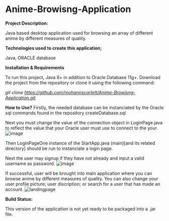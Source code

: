 # Anime-Browisng-Application


**Project Description:** 

Java based desktop application used for browsing an array of different anime by different measures of quality.


**Technologies used to create this application;**

Java, ORACLE database


**Installation & Requirements**

To run this project, Java 8+ in addition to Oracle Database 11g+. Download the project from the repository or clone it using the following command:

_git clone https://github.com/mohannscarlett/Anime-Browisng-Application.git_

**How to Use?** Firstly, the needed database can be instanciated by the Oracle sql commands found in the repository createDatabase.sql

Next you must change the value of the connection object in LoginPage.java to reflect the value that your Oracle user must use to connect to the your.
![image](https://user-images.githubusercontent.com/123710621/215301206-94bb7f6b-eb64-4491-ba22-bb29c2cd74a5.png)

Then LoginPageOne instance of the StartApp.java (main)[and its related directory] should be run to instanciate a login page. 

Next the user may signup if they have not already and input a valid username as password.
![image](https://user-images.githubusercontent.com/123710621/215301426-12abf4b2-fb0c-4ea5-97cb-c8755f8e60d2.png)

If successful, user will be brought into main application where you can browse anime by different measures of quality. You can also change your user profile picture; user discription; or search for a user that has made an account.
 ![landingpage](https://user-images.githubusercontent.com/123710621/215301446-7688abce-f629-4713-b0c3-a5c6e78b9cab.png)


**Build Status:**

This version of the application is not yet ready to be packaged into a .jar file.
